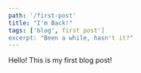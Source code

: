 ```yaml
---
path: '/first-post'
title: "I'm Back!"
tags: ['blog', first post']
excerpt: "Been a while, hasn't it?"
---
```


Hello! This is my first blog post!